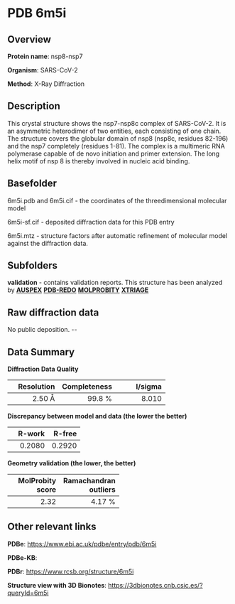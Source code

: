 # PDB 6m5i

## Overview

**Protein name**: nsp8-nsp7

**Organism**: SARS-CoV-2

**Method**: X-Ray Diffraction

## Description

This crystal structure shows the nsp7-nsp8c complex of SARS-CoV-2. It is an asymmetric  heterodimer of two entities, each consisting of one chain. The structure covers the globular domain of nsp8 (nsp8c, residues 82-196) and the nsp7 completely (residues 1-81). The complex is a multimeric RNA polymerase capable of de novo initiation and primer extension. The long helix motif of nsp 8 is thereby involved in nucleic acid binding.

## Basefolder

6m5i.pdb and 6m5i.cif - the coordinates of the threedimensional molecular model

6m5i-sf.cif - deposited diffraction data for this PDB entry

6m5i.mtz - structure factors after automatic refinement of molecular model against the diffraction data.

## Subfolders





**validation** - contains validation reports. This structure has been analyzed by [**AUSPEX**](https://github.com/thorn-lab/coronavirus_structural_task_force/tree/master/pdb/nsp8-nsp7/SARS-CoV-2/6m5i/validation/auspex) [**PDB-REDO**](https://github.com/thorn-lab/coronavirus_structural_task_force/tree/master/pdb/nsp8-nsp7/SARS-CoV-2/6m5i/validation/pdb-redo) [**MOLPROBITY**](https://github.com/thorn-lab/coronavirus_structural_task_force/tree/master/pdb/nsp8-nsp7/SARS-CoV-2/6m5i/validation/molprobity) [**XTRIAGE**](https://github.com/thorn-lab/coronavirus_structural_task_force/blob/master/pdb/nsp8-nsp7/SARS-CoV-2/6m5i/validation/Xtriage_output.log)  



## Raw diffraction data

No public deposition. --<br> 

## Data Summary
**Diffraction Data Quality**

|   | Resolution | Completeness| I/sigma |
|---|-------------:|----------------:|--------------:|
|   |2.50 Å|99.8  %|<img width=50/>8.010|

**Discrepancy between model and data (the lower the better)**

|   | **R-work**| **R-free**   
|---|-------------:|----------------:|           
||  0.2080|  0.2920|

**Geometry validation (the lower, the better)**

|   |**MolProbity<br>score**| **Ramachandran<br>outliers** 
|---|-------------:|----------------:|
||  2.32|  4.17 %|

 

 



## Other relevant links 
**PDBe**:  https://www.ebi.ac.uk/pdbe/entry/pdb/6m5i

**PDBe-KB**:  
 
**PDBr**: https://www.rcsb.org/structure/6m5i 

**Structure view with 3D Bionotes**: https://3dbionotes.cnb.csic.es/?queryId=6m5i

